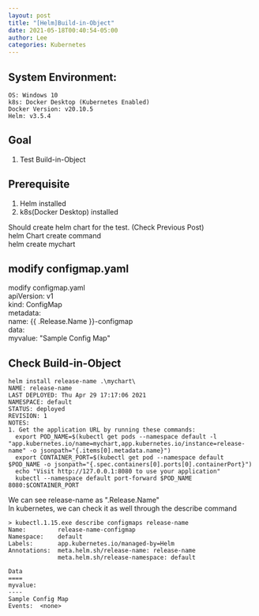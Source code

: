 ```yaml
---
layout: post
title: "[Helm]Build-in-Object"
date: 2021-05-18T00:40:54-05:00
author: Lee
categories: Kubernetes
---
```


## System Environment:
    OS: Windows 10
    k8s: Docker Desktop (Kubernetes Enabled)
    Docker Version: v20.10.5
    Helm: v3.5.4

## Goal
1. Test Build-in-Object

## Prerequisite
1. Helm installed
2. k8s(Docker Desktop) installed


Should create helm chart for the test.  (Check Previous Post)  
helm Chart create command  
    helm create mychart

## modify configmap.yaml 
modify configmap.yaml   
    apiVersion: v1   
    kind: ConfigMap  
    metadata:  
    name: {{ .Release.Name }}-configmap  
    data:  
    myvalue: "Sample Config Map"    

## Check Build-in-Object
    helm install release-name .\mychart\
	NAME: release-name
	LAST DEPLOYED: Thu Apr 29 17:17:06 2021
	NAMESPACE: default
	STATUS: deployed
	REVISION: 1
	NOTES:
	1. Get the application URL by running these commands:
	  export POD_NAME=$(kubectl get pods --namespace default -l "app.kubernetes.io/name=mychart,app.kubernetes.io/instance=release-name" -o jsonpath="{.items[0].metadata.name}")
	  export CONTAINER_PORT=$(kubectl get pod --namespace default $POD_NAME -o jsonpath="{.spec.containers[0].ports[0].containerPort}")
	  echo "Visit http://127.0.0.1:8080 to use your application"
	  kubectl --namespace default port-forward $POD_NAME 8080:$CONTAINER_PORT

We can see release-name as ".Release.Name"  
In kubernetes, we can check it as well through the describe command   

    > kubectl.1.15.exe describe configmaps release-name     
	Name:         release-name-configmap
	Namespace:    default
	Labels:       app.kubernetes.io/managed-by=Helm
	Annotations:  meta.helm.sh/release-name: release-name
	              meta.helm.sh/release-namespace: default

	Data
	====
	myvalue:
	----
	Sample Config Map
	Events:  <none>
